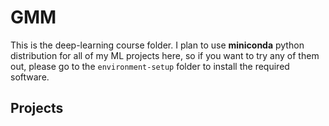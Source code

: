 # GMM
This is the deep-learning course folder. I plan to use **miniconda** python distribution for all of my ML projects here, so if you want to try any of them out, please go to the `environment-setup` folder to install the required software.

## Projects
